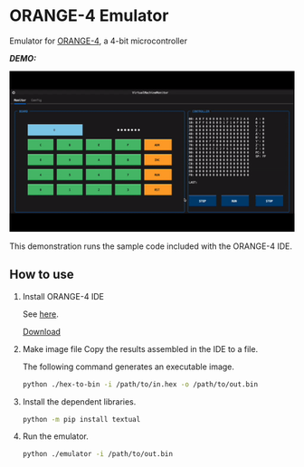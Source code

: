 # ORANGE-4 Emulator

Emulator for [ORANGE-4](http://www.picosoft.co.jp/ORANGE-4/), a 4-bit microcontroller

***DEMO:***

![demo](./assets/demo.gif)

This demonstration runs the sample code included with the ORANGE-4 IDE.

## How to use

1. Install ORANGE-4 IDE

    See [here](http://www.picosoft.co.jp/ORANGE-4/).

    [Download](http://www.picosoft.co.jp/ORANGE-4/download/ORANGE4-IDE-V102.zip)

2. Make image file
    Copy the results assembled in the IDE to a file.

    The following command generates an executable image.

    ```sh
    python ./hex-to-bin -i /path/to/in.hex -o /path/to/out.bin
    ```

3. Install the dependent libraries.

    ```sh
    python -m pip install textual
    ```

4. Run the emulator.

    ```sh
    python ./emulator -i /path/to/out.bin
    ```
